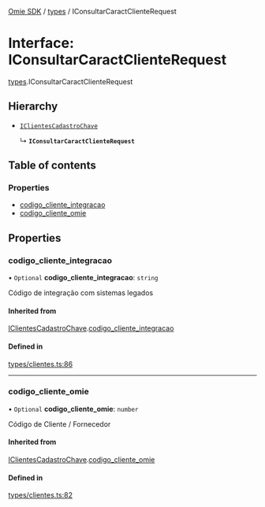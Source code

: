 [Omie SDK](../README.md) / [types](../modules/types.md) / IConsultarCaractClienteRequest

# Interface: IConsultarCaractClienteRequest

[types](../modules/types.md).IConsultarCaractClienteRequest

## Hierarchy

- [`IClientesCadastroChave`](types.IClientesCadastroChave.md)

  ↳ **`IConsultarCaractClienteRequest`**

## Table of contents

### Properties

- [codigo\_cliente\_integracao](types.IConsultarCaractClienteRequest.md#codigo_cliente_integracao)
- [codigo\_cliente\_omie](types.IConsultarCaractClienteRequest.md#codigo_cliente_omie)

## Properties

### codigo\_cliente\_integracao

• `Optional` **codigo\_cliente\_integracao**: `string`

Código de integração com sistemas legados

#### Inherited from

[IClientesCadastroChave](types.IClientesCadastroChave.md).[codigo_cliente_integracao](types.IClientesCadastroChave.md#codigo_cliente_integracao)

#### Defined in

[types/clientes.ts:86](https://github.com/lucas-bogos/omie-sdk/blob/96c014c/src/types/clientes.ts#L86)

___

### codigo\_cliente\_omie

• `Optional` **codigo\_cliente\_omie**: `number`

Código de Cliente / Fornecedor

#### Inherited from

[IClientesCadastroChave](types.IClientesCadastroChave.md).[codigo_cliente_omie](types.IClientesCadastroChave.md#codigo_cliente_omie)

#### Defined in

[types/clientes.ts:82](https://github.com/lucas-bogos/omie-sdk/blob/96c014c/src/types/clientes.ts#L82)

